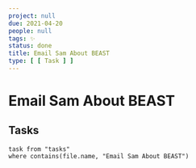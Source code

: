 ```yaml
---
project: null
due: 2021-04-20
people: null
tags: ✨
status: done
title: Email Sam About BEAST
type: [ [ Task ] ]
---
```


# Email Sam About BEAST

## Tasks

```dataview
task from "tasks"
where contains(file.name, "Email Sam About BEAST")
```